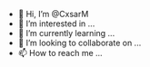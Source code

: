 - 👋 Hi, I’m @CxsarM
- 👀 I’m interested in ...
- 🌱 I’m currently learning ...
- 💞️ I’m looking to collaborate on ...
- 📫 How to reach me ...

<!---
CxsarM/CxsarM is a ✨ special ✨ repository because its `README.md` (this file) appears on your GitHub profile.
You can click the Preview link to take a look at your changes.
--->
